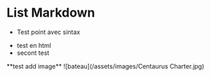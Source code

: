 # List Markdown

- Test point avec sintax

<ul>
<li>test en html</li>
<li> secont 
test </li>
</ul>
<html>
<head>
<title> test title </title>
</head>
</html> 
**test add image**
![bateau](/assets/images/Centaurus Charter.jpg)
